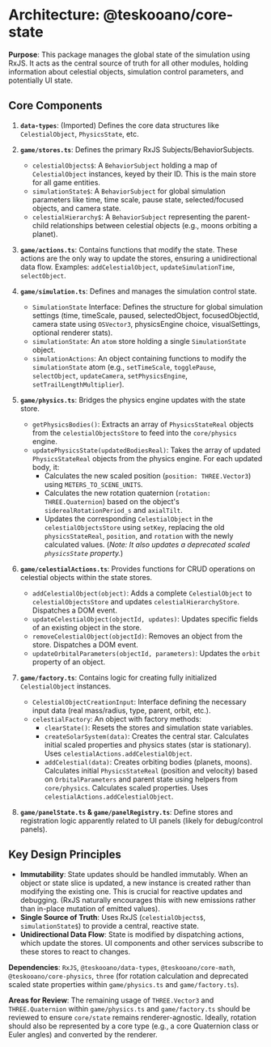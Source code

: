 # Architecture: @teskooano/core-state

**Purpose**: This package manages the global state of the simulation using RxJS. It acts as the central source of truth for all other modules, holding information about celestial objects, simulation control parameters, and potentially UI state.

## Core Components

1.  **`data-types`**: (Imported) Defines the core data structures like `CelestialObject`, `PhysicsState`, etc.
2.  **`game/stores.ts`**: Defines the primary RxJS Subjects/BehaviorSubjects.
    - `celestialObjects$`: A `BehaviorSubject` holding a map of `CelestialObject` instances, keyed by their ID. This is the main store for all game entities.
    - `simulationState$`: A `BehaviorSubject` for global simulation parameters like time, time scale, pause state, selected/focused objects, and camera state.
    - `celestialHierarchy$`: A `BehaviorSubject` representing the parent-child relationships between celestial objects (e.g., moons orbiting a planet).
3.  **`game/actions.ts`**: Contains functions that modify the state. These actions are the only way to update the stores, ensuring a unidirectional data flow. Examples: `addCelestialObject`, `updateSimulationTime`, `selectObject`.

4.  **`game/simulation.ts`**: Defines and manages the simulation control state.

    - `SimulationState` Interface: Defines the structure for global simulation settings (time, timeScale, paused, selectedObject, focusedObjectId, camera state using `OSVector3`, physicsEngine choice, visualSettings, optional renderer stats).
    - `simulationState`: An `atom` store holding a single `SimulationState` object.
    - `simulationActions`: An object containing functions to modify the `simulationState` atom (e.g., `setTimeScale`, `togglePause`, `selectObject`, `updateCamera`, `setPhysicsEngine`, `setTrailLengthMultiplier`).

5.  **`game/physics.ts`**: Bridges the physics engine updates with the state store.

    - `getPhysicsBodies()`: Extracts an array of `PhysicsStateReal` objects from the `celestialObjectsStore` to feed into the `core/physics` engine.
    - `updatePhysicsState(updatedBodiesReal)`: Takes the array of updated `PhysicsStateReal` objects from the physics engine. For each updated body, it:
      - Calculates the new scaled position (`position: THREE.Vector3`) using `METERS_TO_SCENE_UNITS`.
      - Calculates the new rotation quaternion (`rotation: THREE.Quaternion`) based on the object's `siderealRotationPeriod_s` and `axialTilt`.
      - Updates the corresponding `CelestialObject` in the `celestialObjectsStore` using `setKey`, replacing the old `physicsStateReal`, `position`, and `rotation` with the newly calculated values. (_Note: It also updates a deprecated scaled `physicsState` property._)

6.  **`game/celestialActions.ts`**: Provides functions for CRUD operations on celestial objects within the state stores.

    - `addCelestialObject(object)`: Adds a complete `CelestialObject` to `celestialObjectsStore` and updates `celestialHierarchyStore`. Dispatches a DOM event.
    - `updateCelestialObject(objectId, updates)`: Updates specific fields of an existing object in the store.
    - `removeCelestialObject(objectId)`: Removes an object from the store. Dispatches a DOM event.
    - `updateOrbitalParameters(objectId, parameters)`: Updates the `orbit` property of an object.

7.  **`game/factory.ts`**: Contains logic for creating fully initialized `CelestialObject` instances.

    - `CelestialObjectCreationInput`: Interface defining the necessary input data (real mass/radius, type, parent, orbit, etc.).
    - `celestialFactory`: An object with factory methods:
      - `clearState()`: Resets the stores and simulation state variables.
      - `createSolarSystem(data)`: Creates the central star. Calculates initial scaled properties and physics states (star is stationary). Uses `celestialActions.addCelestialObject`.
      - `addCelestial(data)`: Creates orbiting bodies (planets, moons). Calculates initial `PhysicsStateReal` (position and velocity) based on `OrbitalParameters` and parent state using helpers from `core/physics`. Calculates scaled properties. Uses `celestialActions.addCelestialObject`.

8.  **`game/panelState.ts` & `game/panelRegistry.ts`**: Define stores and registration logic apparently related to UI panels (likely for debug/control panels).

## Key Design Principles

- **Immutability**: State updates should be handled immutably. When an object or state slice is updated, a new instance is created rather than modifying the existing one. This is crucial for reactive updates and debugging. (RxJS naturally encourages this with new emissions rather than in-place mutation of emitted values).
- **Single Source of Truth**: Uses RxJS (`celestialObjects$`, `simulationState$`) to provide a central, reactive state.
- **Unidirectional Data Flow**: State is modified by dispatching actions, which update the stores. UI components and other services subscribe to these stores to react to changes.

**Dependencies**: `RxJS`, `@teskooano/data-types`, `@teskooano/core-math`, `@teskooano/core-physics`, `three` (for rotation calculation and deprecated scaled state properties within `game/physics.ts` and `game/factory.ts`).

**Areas for Review**: The remaining usage of `THREE.Vector3` and `THREE.Quaternion` within `game/physics.ts` and `game/factory.ts` should be reviewed to ensure `core/state` remains renderer-agnostic. Ideally, rotation should also be represented by a core type (e.g., a core Quaternion class or Euler angles) and converted by the renderer.
